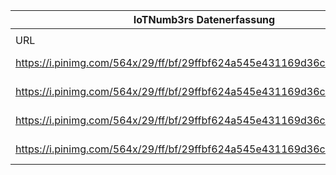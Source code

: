 |IoTNumb3rs Datenerfassung|||||||||||
| ---- | ---- | ---- | ---- | ---- | ---- | ---- | ---- | ---- | ---- | ---- |
||||||||||||
|URL|home_url|filename|device_class|device_count|market_class|market_volume|prognosis_year|publication_year|authorship_class|Dropbox folder|
|https://i.pinimg.com/564x/29/ff/bf/29ffbf624a545e431169d36cb8039ad4.jpg|https://grafimedia.eu/blog/iot-infographic/|file9_29ffbf624a545e431169d36cb8039ad4.jpg|Generic IoT|2E+11|||2020|unknown|consultant|JinlinHolic/20190109-2100|
|https://i.pinimg.com/564x/29/ff/bf/29ffbf624a545e431169d36cb8039ad4.jpg|https://grafimedia.eu/blog/iot-infographic/|file9_29ffbf624a545e431169d36cb8039ad4.jpg|Processors shipped|1E+11|||2020|unknown|consultant|JinlinHolic/20190109-2100|
|https://i.pinimg.com/564x/29/ff/bf/29ffbf624a545e431169d36cb8039ad4.jpg|https://grafimedia.eu/blog/iot-infographic/|file9_29ffbf624a545e431169d36cb8039ad4.jpg|Utility meters|3000000000|||2020|unknown|consultant|JinlinHolic/20190109-2100|
|https://i.pinimg.com/564x/29/ff/bf/29ffbf624a545e431169d36cb8039ad4.jpg|https://grafimedia.eu/blog/iot-infographic/|file9_29ffbf624a545e431169d36cb8039ad4.jpg|Vechicle|1500000000|||2020|unknown|consultant|JinlinHolic/20190109-2100|
